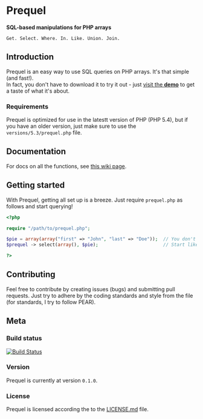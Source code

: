 Prequel
=======

**SQL-based manipulations for PHP arrays** 
```
Get. Select. Where. In. Like. Union. Join.
```

## Introduction

Prequel is an easy way to use SQL queries on PHP arrays. It's that simple (and fast!).  
In fact, you don't have to download it to try it out - just [visit the **demo**](http://fllat.github.io/prequel/) to get a taste of what it's about.

### Requirements

Prequel is optimized for use in the latestt version of PHP (PHP 5.4), but if you have an older version, just make sure to use the `versions/5.3/prequel.php` file.

## Documentation
For docs on all the functions, see [this wiki page](https://github.com/fllat/prequel/wiki/Functions).

## Getting started
With Prequel, getting all set up is a breeze. Just require `prequel.php` as follows and start querying!

```php
<?php

require "/path/to/prequel.php";

$pie = array(array("first" => "John", "last" => "Doe"));  // You don't have to name it 'pie'
$prequel -> select(array(), $pie);                        // Start like so (perhaps just to test it out)

?>
```

## Contributing

Feel free to contribute by creating issues (bugs) and submitting pull requests. Just try to adhere by the coding standards and style from the file (for standards, I try to follow PEAR).

## Meta

### Build status
[![Build Status](https://travis-ci.org/wylst/prequel.png?branch=master)](https://travis-ci.org/wylst/prequel)

### Version
Prequel is currently at version `0.1.0`.

### License
Prequel is licensed according the to the [LICENSE.md](https://github.com/alfredxing/prequel/blob/master/LICENSE.md) file.
